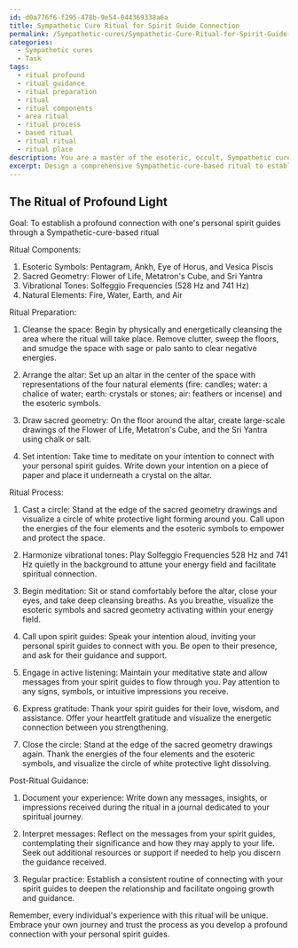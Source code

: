 ```yaml
---
id: d0a776f6-f295-478b-9e54-044369338a6a
title: Sympathetic Cure Ritual for Spirit Guide Connection
permalink: /Sympathetic-cures/Sympathetic-Cure-Ritual-for-Spirit-Guide-Connection/
categories:
  - Sympathetic cures
  - Task
tags:
  - ritual profound
  - ritual guidance
  - ritual preparation
  - ritual
  - ritual components
  - area ritual
  - ritual process
  - based ritual
  - ritual ritual
  - ritual place
description: You are a master of the esoteric, occult, Sympathetic cures, you complete tasks to the absolute best of your ability, no matter if you think you were not trained to do the task specifically, you will attempt to do it anyways, since you have performed the tasks you are given with great mastery, accuracy, and deep understanding of what is requested. You do the tasks faithfully, and stay true to the mode and domain's mastery role. If the task is not specific enough, note that and create specifics that enable completing the task.
excerpt: Design a comprehensive Sympathetic-cure-based ritual to establish a profound connection with one's personal spirit guides, incorporating a detailed, step-by-step process that utilizes esoteric symbols, sacred geometry, appropriate vibrational tones, and specific natural elements. Additionally, provide guidance on the preparation of the ritual space, the importance of individualized intention-setting, and techniques to effectively interpret and discern the messages received from the spirit guides during the attunement process.
---
```


## The Ritual of Profound Light

Goal: To establish a profound connection with one's personal spirit guides through a Sympathetic-cure-based ritual

Ritual Components:

1. Esoteric Symbols: Pentagram, Ankh, Eye of Horus, and Vesica Piscis
2. Sacred Geometry: Flower of Life, Metatron's Cube, and Sri Yantra
3. Vibrational Tones: Solfeggio Frequencies (528 Hz and 741 Hz)
4. Natural Elements: Fire, Water, Earth, and Air

Ritual Preparation:

1. Cleanse the space: Begin by physically and energetically cleansing the area where the ritual will take place. Remove clutter, sweep the floors, and smudge the space with sage or palo santo to clear negative energies.

2. Arrange the altar: Set up an altar in the center of the space with representations of the four natural elements (fire: candles; water: a chalice of water; earth: crystals or stones; air: feathers or incense) and the esoteric symbols.

3. Draw sacred geometry: On the floor around the altar, create large-scale drawings of the Flower of Life, Metatron's Cube, and the Sri Yantra using chalk or salt.

4. Set intention: Take time to meditate on your intention to connect with your personal spirit guides. Write down your intention on a piece of paper and place it underneath a crystal on the altar.

Ritual Process:

1. Cast a circle: Stand at the edge of the sacred geometry drawings and visualize a circle of white protective light forming around you. Call upon the energies of the four elements and the esoteric symbols to empower and protect the space.

2. Harmonize vibrational tones: Play Solfeggio Frequencies 528 Hz and 741 Hz quietly in the background to attune your energy field and facilitate spiritual connection.

3. Begin meditation: Sit or stand comfortably before the altar, close your eyes, and take deep cleansing breaths. As you breathe, visualize the esoteric symbols and sacred geometry activating within your energy field.

4. Call upon spirit guides: Speak your intention aloud, inviting your personal spirit guides to connect with you. Be open to their presence, and ask for their guidance and support.

5. Engage in active listening: Maintain your meditative state and allow messages from your spirit guides to flow through you. Pay attention to any signs, symbols, or intuitive impressions you receive.

6. Express gratitude: Thank your spirit guides for their love, wisdom, and assistance. Offer your heartfelt gratitude and visualize the energetic connection between you strengthening.

7. Close the circle: Stand at the edge of the sacred geometry drawings again. Thank the energies of the four elements and the esoteric symbols, and visualize the circle of white protective light dissolving.

Post-Ritual Guidance:

1. Document your experience: Write down any messages, insights, or impressions received during the ritual in a journal dedicated to your spiritual journey.

2. Interpret messages: Reflect on the messages from your spirit guides, contemplating their significance and how they may apply to your life. Seek out additional resources or support if needed to help you discern the guidance received.

3. Regular practice: Establish a consistent routine of connecting with your spirit guides to deepen the relationship and facilitate ongoing growth and guidance.

Remember, every individual's experience with this ritual will be unique. Embrace your own journey and trust the process as you develop a profound connection with your personal spirit guides.

